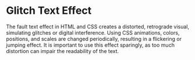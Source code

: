 # Glitch Text Effect
 The fault text effect in HTML and CSS creates a distorted, retrograde visual, simulating glitches or digital interference. Using CSS animations, colors, positions, and scales are changed periodically, resulting in a flickering or jumping effect. It is important to use this effect sparingly, as too much distortion can impair the readability of the text.
